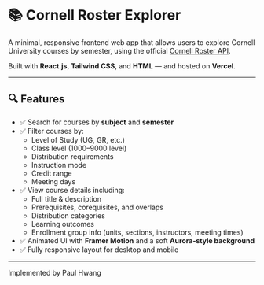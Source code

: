 # 📚 Cornell Roster Explorer

A minimal, responsive frontend web app that allows users to explore Cornell University courses by semester, using the official [Cornell Roster API](https://classes.cornell.edu/content/FA25/api-details).

Built with **React.js**, **Tailwind CSS**, and **HTML** — and hosted on **Vercel**.

---

## 🔍 Features

- ✅ Search for courses by **subject** and **semester**
- ✅ Filter courses by:
  - Level of Study (UG, GR, etc.)
  - Class level (1000–9000 level)
  - Distribution requirements
  - Instruction mode
  - Credit range
  - Meeting days
- ✅ View course details including:
  - Full title & description
  - Prerequisites, corequisites, and overlaps
  - Distribution categories
  - Learning outcomes
  - Enrollment group info (units, sections, instructors, meeting times)
- ✅ Animated UI with **Framer Motion** and a soft **Aurora-style background**
- ✅ Fully responsive layout for desktop and mobile

---

Implemented by Paul Hwang
